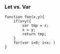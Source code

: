 ### Let vs. Var

	function foo(x,y){
		if(x>y){
			var tmp = x;
			x = y;
			return tmp;
		}
		for(var i=0; i<x; )
	}
<!--stackedit_data:
eyJoaXN0b3J5IjpbNjc4NzUyOTEwXX0=
-->